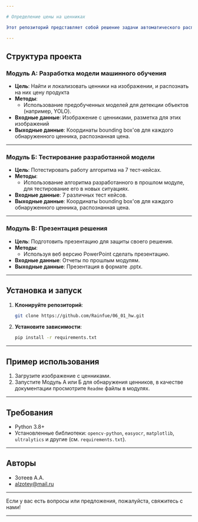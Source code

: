 ```yaml
---

# Определение цены на ценниках

Этот репозиторий представляет собой решение задачи автоматического распознавания и определения цены на ценниках с использованием методов компьютерного зрения и машинного обучения. Задача разделена на три модуля: **А**, **Б** и **В**.

---
```


## **Структура проекта**

### **Модуль А: Разработка модели машинного обучения**
- **Цель**: Найти и локализовать ценники на изображении, и распознать на них цену продукта
- **Методы**:
  - Использование предобученных моделей для детекции объектов (например, YOLO).
- **Входные данные**: Изображение с ценниками, разметка для этих изображений
- **Выходные данные**: Координаты bounding box'ов для каждого обнаруженного ценника, распознанная цена.

---

### **Модуль Б: Тестирование разработанной модели**
- **Цель**: Потестировать работу алгоритма на 7 тест-кейсах.
- **Методы**:
  - Использование алгоритма разработанного в прошлом модуле, для тестирование его в новых ситуациях.
- **Входные данные**: 7 различных тест кейсов.
- **Выходные данные**: Координаты bounding box'ов для каждого обнаруженного ценника, распознанная цена.

---

### **Модуль В: Презентация решения**
- **Цель**: Подготовить презентацию для защиты своего решения.
- **Методы**:
  - Используя веб версию PowerPoint сделать презентацию.
- **Входные данные**: Отчеты по прошлым модулям.
- **Выходные данные**: Презентация в формате .pptx.

---

## **Установка и запуск**

1. **Клонируйте репозиторий**:
   ```bash
   git clone https://github.com/Rainfue/06_01_hw.git
   ```

2. **Установите зависимости**:
   ```bash
   pip install -r requirements.txt
   ```

---

## **Пример использования**

1. Загрузите изображение с ценниками.
2. Запустите Модуль А или Б для обнаружения ценников, в качестве документации просмотрите `Readme` файлы в модулях.

---

## **Требования**
- Python 3.8+
- Установленные библиотеки: `opencv-python`, `easyocr`, `matplotlib`, `ultralytics` и другие (см. `requirements.txt`).

---

## **Авторы**
- Зотеев А.А.
- alzotey@mail.ru

---

Если у вас есть вопросы или предложения, пожалуйста, свяжитесь с нами!

---
